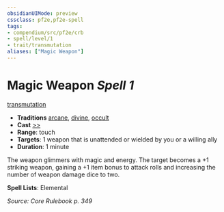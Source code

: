 ```yaml
---
obsidianUIMode: preview
cssclass: pf2e,pf2e-spell
tags:
- compendium/src/pf2e/crb
- spell/level/1
- trait/transmutation
aliases: ["Magic Weapon"]
---
```

# Magic Weapon *Spell 1*   
[transmutation](transmutation.md "Transmutation School Trait")  

- **Traditions** [arcane](arcane.md "Arcane Tradition Trait"), [divine](divine.md "Divine Tradition Trait"), [occult](occult.md "Occult Tradition Trait")
- **Cast** [>>](chapter-9-playing-the-game.md#Actions "Two-Action") 
- **Range**: touch
- **Targets**: 1 weapon that is unattended or wielded by you or a willing ally
- **Duration**: 1 minute

The weapon glimmers with magic and energy. The target becomes a +1 striking weapon, gaining a +1 item bonus to attack rolls and increasing the number of weapon damage dice to two.

**Spell Lists**: Elemental

*Source: Core Rulebook p. 349*